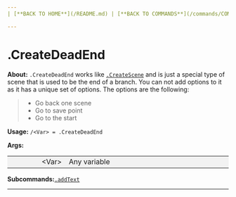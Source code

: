 ```yaml
---
| [**BACK TO HOME**](/README.md) | [**BACK TO COMMANDS**](/commands/COMMANDS.md) |

---
```

# .CreateDeadEnd

**About:**
```.CreateDeadEnd``` works like [```.CreateScene```](/commands/createScene/MAIN.md) and is just a special type of scene that
is used to be the end of a branch. You can not add options to it as it has a unique set of options. The options are the following:
> * Go back one scene
> * Go to save point
> * Go to the start

**Usage:**
```/<Var> = .CreateDeadEnd```

**Args:**

<style>
td, th {
   border: none!important;
}
</style>

<style>
td:nth-child(1) {
  width: 150px;
  }

/* the second */
td:nth-child(2) {
  width: 500px;
}

.niceTables thg {
background: grey;
word-wrap: break-word;
text-align: center;
}
.niceTables tr:nth-child(1) { background: #F2F2F2; }
.niceTables tr:nth-child(2) { background: #F2F2F2; }
.niceTables tr:nth-child(3) { background: #F2F2F2; }
.niceTables tr:nth-child(4) { background: #F2F2F2; }
.niceTables tr:nth-child(5) { background: #F2F2F2; }
.niceTables tr:nth-child(6) { background: #F2F2F2; }
</style>

<div class="niceTables">

| | |
|------------:|:--------------------|
| \<Var\> | Any variable |

</div>

**Subcommands:**[```.addText```](/commands/createDeadEnd/ADDTEXT.md)

---